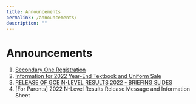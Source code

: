 ```yaml
---
title: Announcements
permalink: /announcements/
description: ""
---
```

# **Announcements**

1. [Secondary One Registration](/others/news-archive/2022/secondary-one-registration/) 
2. [Information for 2022 Year-End Textbook and Uniform Sale](/book-list-and-uniform/)
3. [RELEASE OF GCE N-LEVEL RESULTS 2022 - BRIEFING SLIDES](/files/Release%20of%20GCE%20N%20Level%20Results%20-%20Briefing%20slides%20for%20students%202022.pdf)
4. \[For Parents] 2022 N-Level Results Release Message and Information Sheet